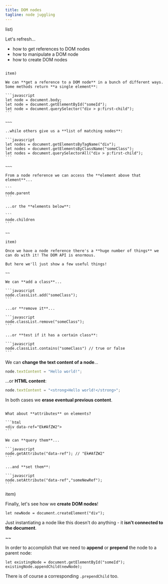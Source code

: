 ```yaml
---
title: DOM nodes
tagline: node juggling
---
```


list)

Let's refresh...

* how to get references to DOM nodes
* how to manipulate a DOM node
* how to create DOM nodes

~~~~

item) 

We can **get a reference to a DOM node** in a bunch of different ways. Some methods return **a single element**:

```javascript
let node = document.body;
let node = document.getElementById("someId");
let node = document.querySelector("div > p:first-child");
```

~~~

..while others give us a **list of matching nodes**:

```javascript
let nodes = document.getElementsByTagName("div");
let nodes = document.getElementsByClassName("someClass");
let nodes = document.querySelectorAll("div > p:first-child");
```

~~~

From a node reference we can access the **element above that element**...

```
node.parent
```

...or the **elements below**:

```
node.children
```

~~

item)

Once we have a node reference there's a **huge number of things** we can do with it! The DOM API is enormous.

But here we'll just show a few useful things!

~~

We can **add a class**...

```javascript
node.classList.add("someClass");
```

...or **remove it**...

```javascript
node.classList.remove("someClass");
```

...or **test if it has a certain class**:

```javascript
node.classList.contains("someClass") // true or false
```

~~~~

We can **change the text content of a node**...

```javascript
node.textContent = "Hello world!";
```

...or **HTML content**:

```javascript
node.textContent = "<strong>Hello world!</strong>";
```

In both cases we **erase eventual previous content**.

~~~

What about **attributes** on elements?

```html
<div data-ref="Ek#AfZW2">
```

We can **query them**...

```javascript
node.getAttribute("data-ref"); // "Ek#AfZW2"
```

...and **set them**:

```javascript
node.setAttribute("data-ref","someNewRef");
```

~~~

item)

Finally, let's see how we **create DOM nodes**!

```
let newNode = document.createElement("div");
```

Just instantiating a node like this doesn't do anything - it **isn't connected to the document**.

~~

In order to accomplish that we need to **append** or **prepend** the node to a parent node:

```
let existingNode = document.getElementById("someId");
existingNode.appendChild(newNode);
```

There is of course a corresponding `.prependChild` too.
